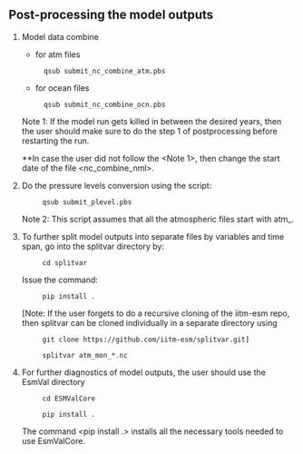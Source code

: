 ## Post-processing the model outputs

1. Model data combine

    - for atm files

            qsub submit_nc_combine_atm.pbs

    - for ocean files

            qsub submit_nc_combine_ocn.pbs 

    Note 1: If the model run gets killed in between the desired years, then the user should make sure to do the step 1 of postprocessing before restarting the run.

    **In case the user did not follow the <Note 1>, then change the start date of the file <nc_combine_nml>.

2. Do the pressure levels conversion using the script:

            qsub submit_plevel.pbs
        
    Note 2: This script assumes that all the atmospheric files start with atm_.

3. To further split model outputs into separate files by variables and time span, go into the splitvar directory by:
            
            cd splitvar
            
    Issue the command:

            pip install .

    [Note: If the user forgets to do a recursive cloning of the iitm-esm repo, then splitvar can be cloned individually in a separate directory using 

            git clone https://github.com/iitm-esm/splitvar.git]

            splitvar atm_mon_*.nc

4. For further diagnostics of model outputs, the user should use the EsmVal directory

            cd ESMValCore

            pip install .
        
     The command <pip install .> installs all the necessary tools needed to use EsmValCore.